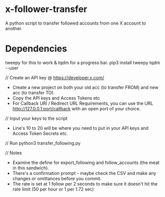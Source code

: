 # x-follower-transfer
A python script to transfer followed accounts from one X account to another.

# Dependencies
tweepy for this to work & tqdm for a progress bar.
pip3 install tweepy tqdm --user

// Create an API key @ https://developer.x.com/
- Create a new project on both your old acc (to transfer FROM) and new acc (to transfer TO).
- Copy the API keys and Access Tokens etc
- For Callback URI / Redirect URL Requirements, you can use the URL http://127.0.0.1:port/callback with an open port of your choice.

// Input your keys to the script
- Line's 10 to 20 will be where you need to put in your API keys and Access Token Secrets etc.

// Run
python3 transfer_following.py

// Notes
- Examine the define for export_following and follow_accounts (the meat in this sandwich).
- There's a confirmation prompt - maybe check the CSV and make any changes or omittances before you commit.
- The rate is set at 1 follow per 2 seconds to make sure it doesn't hit the rate limit (50 per hour or 1 per 1.72 sec)
